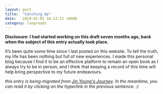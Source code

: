 ```yaml
---
layout: post
title:  "Catching Up"
date:   2019-01-05 18:12:11 +0900
category: longreads
---
```


**Disclosure: I had started working on this draft seven months ago, back when the subject of this entry actually took place.**

It’s been quite some time since I last posted on this website. To tell the truth, my life has been nothing but full of new experiences. I made this personal blog because I find it to be an effective platform to remain an open book as I always try to be in person, and I think that keeping a record of this time will help bring perspective to my future endeavours.

*this entry is being migrated from [Jin Young's Journey](https://jinyoungsjourney.wordpress.com/2019/01/05/catching-up/). In the meantime, you can read it by clicking on the hyperlink in the previous sentence. :)*

